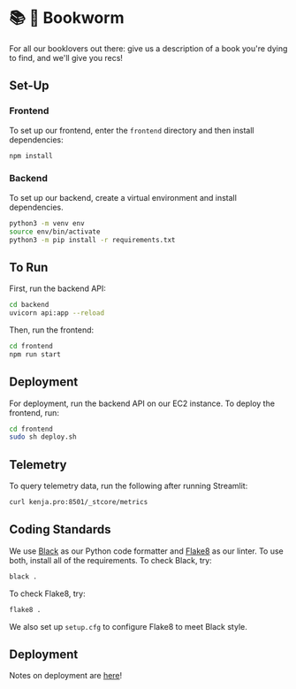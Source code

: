 # 📚 🐛 Bookworm
For all our booklovers out there: give us a description of a book you're dying to find, and we'll give you recs!

## Set-Up

### Frontend
To set up our frontend, enter the `frontend` directory and then install dependencies:
```bash
npm install
```

### Backend
To set up our backend, create a virtual environment and install dependencies.
```bash
python3 -m venv env
source env/bin/activate
python3 -m pip install -r requirements.txt
```

## To Run

First, run the backend API:
```bash
cd backend
uvicorn api:app --reload
```

Then, run the frontend:
```bash
cd frontend
npm run start
```

## Deployment

For deployment, run the backend API on our EC2 instance. To deploy the frontend, run:
```bash
cd frontend
sudo sh deploy.sh
```

## Telemetry

To query telemetry data, run the following after running Streamlit:

```bash
curl kenja.pro:8501/_stcore/metrics
```

## Coding Standards

We use [Black](https://github.com/psf/black) as our Python code formatter and [Flake8](https://flake8.pycqa.org/en/latest/) as our linter. To use both, install all of the requirements. To check Black, try:

```bash
black .
```

To check Flake8, try:
```bash
flake8 .
```

We also set up `setup.cfg` to configure Flake8 to meet Black style.

## Deployment

Notes on deployment are [here](https://github.com/cs210/2024-Unusual-1/wiki/Prototyping:-A-New-Shopping-Experience)!